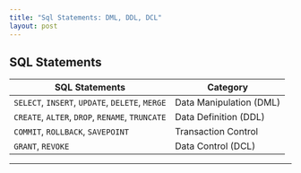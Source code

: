 ```yaml
---
title: "Sql Statements: DML, DDL, DCL"
layout: post
---
```


## SQL Statements
| SQL Statements                                             | Category                  |
| ---------------------------------------------------------- | ------------------------- |
| `SELECT`, `INSERT`, `UPDATE`, `DELETE`, `MERGE`            | Data Manipulation (DML)   |
| `CREATE`, `ALTER`, `DROP`, `RENAME`, `TRUNCATE`            | Data Definition (DDL)     |
| `COMMIT`, `ROLLBACK`, `SAVEPOINT`                          | Transaction Control       |
| `GRANT`, `REVOKE`                                          | Data Control (DCL)        |


---
